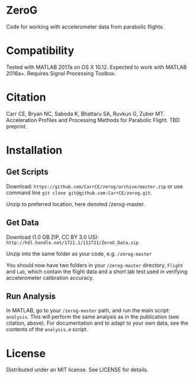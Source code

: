 # ZeroG
Code for working with accelerometer data from parabolic flights.

# Compatibility
Tested with MATLAB 2017a on OS X 10.12. Expected to work with MATLAB 2016a+.
Requires Signal Processing Toolbox.

# Citation
Carr CE, Bryan NC, Saboda K, Bhattaru SA, Ruvkun G, Zuber MT. Acceleration Profiles and Processing Methods for Parabolic Flight. TBD preprint.

# Installation
## Get Scripts
Download: ```https://github.com/CarrCE/zerog/archive/master.zip``` or use command line ```git clone git@github.com:CarrCE/zerog.git```.

Unzip to preferred location, here denoted /zerog-master.

## Get Data
Download (1.0 GB ZIP, CC BY 3.0 US): ```http://hdl.handle.net/1721.1/112721/ZeroG_Data.zip```

Unzip into the same folder as your code, e.g. ```/zerog-master```

You should now have two folders in your ```/zerog-master``` directory, ```Flight``` and ```Lab```, which contain the flight data and a short lab test used in verifying accelerometer calibration accuracy.

## Run Analysis
In MATLAB, go to your ```/zerog-master``` path, and run the main script: ```analysis```. This will perform the same analysis as in the publication (see citation, above). For documentation and to adapt to your own data, see the contents of the ```analysis.m``` script.

# License
Distributed under an MIT license. See LICENSE for details.
